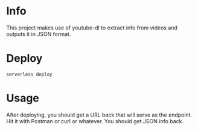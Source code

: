 # Info
This project makes use of youtube-dl to extract info from videos and outputs it in JSON format.

# Deploy
`serverless deploy`

# Usage
After deploying, you should get a URL back that will serve as the endpoint. Hit it with Postman or curl or whatever. You should get JSON info back.